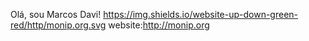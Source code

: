 Olá, sou Marcos Davi!
 https://img.shields.io/website-up-down-green-red/http/monip.org.svg website:http://monip.org
